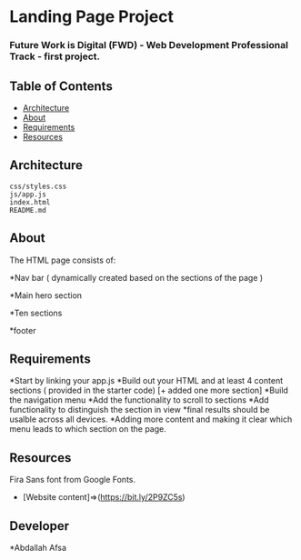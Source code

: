 # Landing Page Project

### Future Work is Digital (FWD) - Web Development Professional Track - first project.


## Table of Contents

* [Architecture](#architecture)
* [About](#about)
* [Requirements](#requirements)
* [Resources](#resources)

## Architecture

```
css/styles.css    
js/app.js
index.html
README.md
```

## About

The HTML page consists of:

*Nav bar ( dynamically created based on the sections of the page )

*Main hero section

*Ten sections

*footer


## Requirements

*Start by linking your app.js
*Build out your HTML and at least 4 content sections ( provided in the starter code) [+ added one more section]
*Build the navigation menu
*Add the functionality to scroll to sections
*Add functionality to distinguish the section in view
*final results should be usalble across all devices.
*Adding more content and making it clear which menu leads to which section on the page.

## Resources
Fira Sans font from Google Fonts.
* [Website content]=>(https://bit.ly/2P9ZC5s)

## Developer

*Abdallah Afsa
